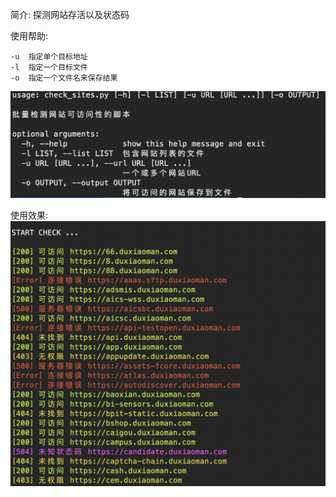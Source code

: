 简介: 探测网站存活以及状态码

使用帮助:

    -u  指定单个目标地址
    -l  指定一个目标文件
    -o  指定一个文件名来保存结果
    
<img src="pic1.png">

使用效果:
<img src="pic2.png">
